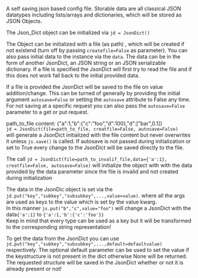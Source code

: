 A self saving json based config file.
Storable data are all classical JSON datatypes including lists/arrays and dictionaries, which will be stored as JSON Objects.

The Json_Dict object can be initialized via `jd = JsonDict()`

The Object can be initialized with a file (as path) , which will be
created if not existend (turn off by passing `createfile=False` as parameter).
You can also pass initial data to the instance via the `data`. The data can be in the form of another JsonDict, an JSON string or an JSON serializable dictionary.
If a file is specified the JsonDict will first try to read the file and if this does not work fall back to the initial provided data.

If a file is provided the JsonDict will be saved to the file on value addition/change. This can be turned of generally 
by providing the initial argument `autosave=False` or setting the `autosave` attribute to False any time.
For not saving at a specific request you can also pass the `autosave=False` parameter to a get or put request.

path_to_file content: {"a":1,"b":{"c":"foo","d":100},"d":["bar",0.1]}  
`jd = JsonDict(file=path_to_file, creatfile=False, autosave=False)`  
will generate a JsonDict initialized with the file content but never overwrites it unless `js.save()` is called. If autosave is not passed during initialization or set to True every change to the JsonDict will be saved directly to the file.

The call `jd = JsonDict(file=path_to_invalif_file,data={'a':1}, creatfile=False, autosave=False)`
will initialize the object with with the data provided by the data parameter since the file is invalid and not created during initialization


The data in the JsonDic object is set via the `jd.put("key","subkey","subsubkey",...,value=value)`.
where all the args are used as keys to the value which is set by the value kwarg.  
In this manner `js.put("b","c",value="foo")` will change a JsonDict with the data`{'a':1}` to `{'a':1,'b':{'c':'foo'}}`  
Keep in mind that every type can be used as a key but it will be transformed to the corresponding string representation!

To get the data from the JsonDict you can use `jd.put("key","subkey","subsubkey",...,default=defaultvalue)` respectively.
The optional default parameter can be used to set the value if the keystructure is not present in the dict otherwise None will be returned.
The requested structure will be saved in the JsonDict whether or not it is already present or not!

